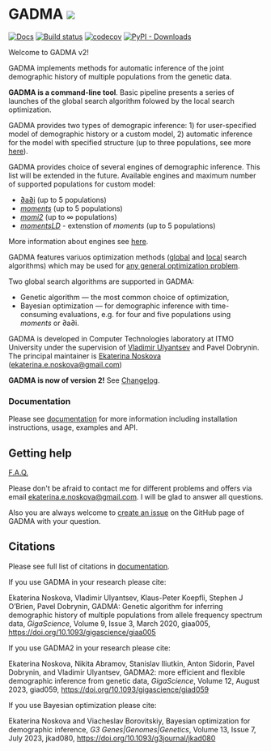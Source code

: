 # GADMA ![](http://jb.gg/badges/research-flat-square.svg)

[![Docs](https://readthedocs.org/projects/gadma/badge/?version=latest)](https://gadma.readthedocs.io/en/latest/?badge=latest) [![Build status](https://github.com/ctlab/GADMA/workflows/build/badge.svg)](https://github.com/ctlab/GADMA/actions) [![codecov](https://codecov.io/gh/ctlab/GADMA/branch/master/graph/badge.svg?token=F303UDEWDJ)](https://codecov.io/gh/ctlab/GADMA) [![PyPI - Downloads](https://img.shields.io/pypi/dm/gadma)](https://pypistats.org/packages/gadma)

Welcome to GADMA v2!

GADMA implements methods for automatic inference of the joint demographic history of multiple populations from the genetic data.

**GADMA is a command-line tool**. Basic pipeline presents a series of launches of the global search algorithm folowed by the local search optimization.

GADMA provides two types of demograpic inference: 1) for user-specified model of demographic history or a custom model, 2) automatic inference for the model with specified structure (up to three populations, see more [here](https://gadma.readthedocs.io/en/latest/user_manual/set_model/set_model_struct.html)).

GADMA provides choice of several engines of demographic inference. This list will be extended in the future. Available engines and maximum number of supported populations for custom model:

* [∂a∂i](https://bitbucket.org/gutenkunstlab/dadi/) (up to 5 populations)
* [*moments*](https://bitbucket.org/simongravel/moments/) (up to 5 populations)
* [*momi2*](https://github.com/popgenmethods/momi2/) (up to ∞ populations)
* [*momentsLD*](https://bitbucket.org/simongravel/moments/) - extenstion of *moments* (up to 5 populations)

More information about engines see [here](https://gadma.readthedocs.io/en/latest/user_manual/set_engine.html).

GADMA features variuos optimization methods ([global](https://gadma.readthedocs.io/en/latest/api/gadma.optimizers.html#global-optimizers-list) and [local](https://gadma.readthedocs.io/en/latest/api/gadma.optimizers.html#local-optimizers-list) search algorithms) which may be used for [any general optimization problem](https://gadma.readthedocs.io/en/latest/api_examples/optimization_example.html).

Two global search algorithms are supported in GADMA:

* Genetic algorithm — the most common choice of optimization,
* Bayesian optimization — for demographic inference with time-consuming evaluations, e.g. for four and five populations using *moments* or ∂a∂i.

GADMA is developed in Computer Technologies laboratory at ITMO University under the supervision of [Vladimir Ulyantsev](https://ulyantsev.com/) and Pavel Dobrynin. The principal maintainer is [Ekaterina Noskova](http://enoskova.me/) (ekaterina.e.noskova@gmail.com)

**GADMA is now of version 2!** See [Changelog](https://gadma.readthedocs.io/en/latest/changelogs.html).

### Documentation

Please see [documentation](https://gadma.readthedocs.io) for more information including installation instructions, usage, examples and API.

## Getting help

[F.A.Q.](https://gadma.readthedocs.io/en/latest/faq.html)

Please don't be afraid to contact me for different problems and offers via email ekaterina.e.noskova@gmail.com. I will be glad to answer all questions.

Also you are always welcome to [create an issue](https://github.com/ctlab/GADMA/issues) on the GitHub page of GADMA with your question.

## Citations

Please see full list of citations in [documentation](https://gadma.readthedocs.io/en/latest/citations.html).

If you use GADMA in your research please cite:

Ekaterina Noskova, Vladimir Ulyantsev, Klaus-Peter Koepfli, Stephen J O’Brien, Pavel Dobrynin, GADMA: Genetic algorithm for inferring demographic history of multiple populations from allele frequency spectrum data, *GigaScience*, Volume 9, Issue 3, March 2020, giaa005, <https://doi.org/10.1093/gigascience/giaa005>

If you use GADMA2 in your research please cite:

Ekaterina Noskova, Nikita Abramov, Stanislav Iliutkin, Anton Sidorin, Pavel Dobrynin, and Vladimir Ulyantsev, GADMA2: more efficient and flexible demographic inference from genetic data, *GigaScience*, Volume 12, August 2023, giad059, <https://doi.org/10.1093/gigascience/giad059>

If you use Bayesian optimization please cite:

Ekaterina Noskova and Viacheslav Borovitskiy, Bayesian optimization for demographic inference, *G3 Genes|Genomes|Genetics*, Volume 13, Issue 7, July 2023, jkad080, <https://doi.org/10.1093/g3journal/jkad080>
